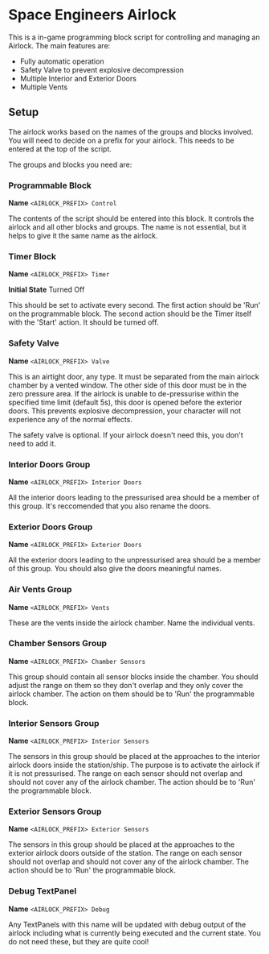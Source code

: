 # Space Engineers Airlock

This is a in-game programming block script for controlling and managing an Airlock. The main features are:

 * Fully automatic operation
 * Safety Valve to prevent explosive decompression
 * Multiple Interior and Exterior Doors
 * Multiple Vents
 
## Setup

The airlock works based on the names of the groups and blocks involved. You will need to decide on a prefix for your airlock. This needs to be entered at the top of the script.

The groups and blocks you need are:

### Programmable Block

**Name** ```<AIRLOCK_PREFIX> Control```

The contents of the script should be entered into this block. It controls the airlock and all other blocks and groups. The name is not essential, but it helps to give it the same name as the airlock.

### Timer Block

**Name** ```<AIRLOCK_PREFIX> Timer```

**Initial State** Turned Off

This should be set to activate every second. The first action should be 'Run' on the programmable block. The second action should be the Timer itself with the 'Start' action. It should be turned off.

### Safety Valve

**Name** ```<AIRLOCK_PREFIX> Valve```

This is an airtight door, any type. It must be separated from the main airlock chamber by a vented window. The other side of this door must be in the zero pressure area. If the airlock is unable to de-pressurise within the specified time limit (default 5s), this door is opened before the exterior doors. This prevents explosive decompression, your character will not experience any of the normal effects.

The safety valve is optional. If your airlock doesn't need this, you don't need to add it.

### Interior Doors Group

**Name** ```<AIRLOCK_PREFIX> Interior Doors```

All the interior doors leading to the pressurised area should be a member of this group. It's reccomended that you also rename the doors.

### Exterior Doors Group

**Name** ```<AIRLOCK_PREFIX> Exterior Doors```

All the exterior doors leading to the unpressurised area should be a member of this group. You should also give the doors meaningful names.

### Air Vents Group

**Name** ```<AIRLOCK_PREFIX> Vents```

These are the vents inside the airlock chamber. Name the individual vents.

### Chamber Sensors Group

**Name** ```<AIRLOCK_PREFIX> Chamber Sensors```

This group should contain all sensor blocks inside the chamber. You should adjust the range on them so they don't overlap and they only cover the airlock chamber. The action on them should be to 'Run' the programmable block.

### Interior Sensors Group

**Name** ```<AIRLOCK_PREFIX> Interior Sensors```

The sensors in this group should be placed at the approaches to the interior airlock doors inside the station/ship. The purpose is to activate the airlock if it is not pressurised. The range on each sensor should not overlap and should not cover any of the airlock chamber. The action should be to 'Run' the programmable block.

### Exterior Sensors Group

**Name** ```<AIRLOCK_PREFIX> Exterior Sensors```

The sensors in this group should be placed at the approaches to the exterior airlock doors outside of the station. The range on each sensor should not overlap and should not cover any of the airlock chamber. The action should be to 'Run' the programmable block.

### Debug TextPanel

**Name** ```<AIRLOCK_PREFIX> Debug```

Any TextPanels with this name will be updated with debug output of the airlock including what is currently being executed and the current state. You do not need these, but they are quite cool!
